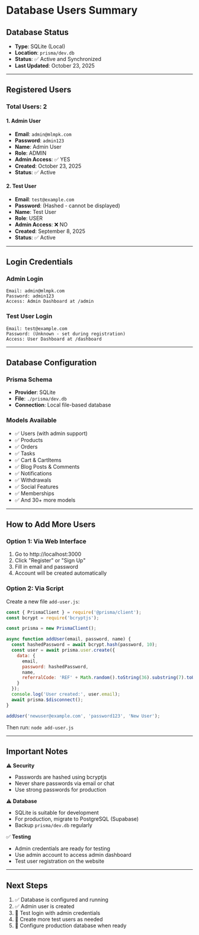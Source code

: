 # Database Users Summary

## Database Status
- **Type**: SQLite (Local)
- **Location**: `prisma/dev.db`
- **Status**: ✅ Active and Synchronized
- **Last Updated**: October 23, 2025

---

## Registered Users

### Total Users: 2

#### 1. Admin User
- **Email**: `admin@mlmpk.com`
- **Password**: `admin123`
- **Name**: Admin User
- **Role**: ADMIN
- **Admin Access**: ✅ YES
- **Created**: October 23, 2025
- **Status**: ✅ Active

#### 2. Test User
- **Email**: `test@example.com`
- **Password**: (Hashed - cannot be displayed)
- **Name**: Test User
- **Role**: USER
- **Admin Access**: ❌ NO
- **Created**: September 8, 2025
- **Status**: ✅ Active

---

## Login Credentials

### Admin Login
```
Email: admin@mlmpk.com
Password: admin123
Access: Admin Dashboard at /admin
```

### Test User Login
```
Email: test@example.com
Password: (Unknown - set during registration)
Access: User Dashboard at /dashboard
```

---

## Database Configuration

### Prisma Schema
- **Provider**: SQLite
- **File**: `./prisma/dev.db`
- **Connection**: Local file-based database

### Models Available
- ✅ Users (with admin support)
- ✅ Products
- ✅ Orders
- ✅ Tasks
- ✅ Cart & CartItems
- ✅ Blog Posts & Comments
- ✅ Notifications
- ✅ Withdrawals
- ✅ Social Features
- ✅ Memberships
- ✅ And 30+ more models

---

## How to Add More Users

### Option 1: Via Web Interface
1. Go to http://localhost:3000
2. Click "Register" or "Sign Up"
3. Fill in email and password
4. Account will be created automatically

### Option 2: Via Script
Create a new file `add-user.js`:
```javascript
const { PrismaClient } = require('@prisma/client');
const bcrypt = require('bcryptjs');

const prisma = new PrismaClient();

async function addUser(email, password, name) {
  const hashedPassword = await bcrypt.hash(password, 10);
  const user = await prisma.user.create({
    data: {
      email,
      password: hashedPassword,
      name,
      referralCode: 'REF' + Math.random().toString(36).substring(7).toUpperCase(),
    }
  });
  console.log('User created:', user.email);
  await prisma.$disconnect();
}

addUser('newuser@example.com', 'password123', 'New User');
```

Then run: `node add-user.js`

---

## Important Notes

⚠️ **Security**
- Passwords are hashed using bcryptjs
- Never share passwords via email or chat
- Use strong passwords for production

⚠️ **Database**
- SQLite is suitable for development
- For production, migrate to PostgreSQL (Supabase)
- Backup `prisma/dev.db` regularly

✅ **Testing**
- Admin credentials are ready for testing
- Use admin account to access admin dashboard
- Test user registration on the website

---

## Next Steps

1. ✅ Database is configured and running
2. ✅ Admin user is created
3. 📝 Test login with admin credentials
4. 📝 Create more test users as needed
5. 📝 Configure production database when ready

